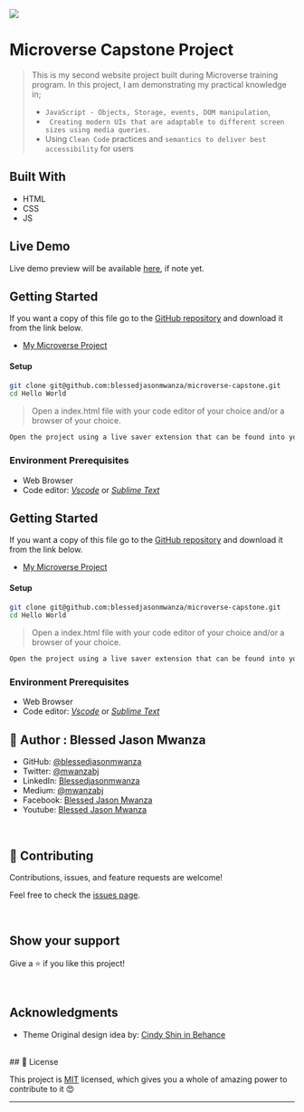 ![](https://img.shields.io/badge/Microverse-blueviolet)

# Microverse Capstone Project

> This is my second website project built during Microverse training program.
> In this project, I am demonstrating my practical knowledge in; 
> - ```JavaScript - Objects, Storage, events, DOM manipulation```,
> - ``` Creating modern UIs that are adaptable to different screen sizes using media queries.```
> - Using ```Clean Code``` practices and ```semantics to deliver best accessibility``` for users

<!-- ![my-portfolio-screenshot desktop](./images/website-preview.png) -->


## Built With

- HTML
- CSS
- JS

## Live Demo

Live demo preview will be available [here](https://blessedjasonmwanza.github.io/microverse-capstone/), if note yet.


## Getting Started
If you want a copy of this file go to the [GitHub repository](https://github.com/blessedjasonmwanza/microverse-capstone) and download it from the link below.
- [My Microverse Project](git@github.com:blessedjasonmwanza/microverse-capstone.git)

#### Setup
```bash
git clone git@github.com:blessedjasonmwanza/microverse-capstone.git
cd Hello World
```
> Open a index.html file with your code editor of your choice and/or a browser of your choice.
```bash
Open the project using a live saver extension that can be found into your code editor.
```

### Environment Prerequisites
- Web Browser
- Code editor: _[Vscode](https://code.visualstudio.com/)_ or _[Sublime Text](https://www.sublimetext.com/)_

## Getting Started
If you want a copy of this file go to the [GitHub repository](https://github.com/blessedjasonmwanza/microverse-capstone) and download it from the link below.
- [My Microverse Project](git@github.com:blessedjasonmwanza/microverse-capstone.git)

#### Setup
```bash
git clone git@github.com:blessedjasonmwanza/microverse-capstone.git
cd Hello World
```
> Open a index.html file with your code editor of your choice and/or a browser of your choice.
```bash
Open the project using a live saver extension that can be found into your code editor.
```

### Environment Prerequisites
- Web Browser
- Code editor: _[Vscode](https://code.visualstudio.com/)_ or _[Sublime Text](https://www.sublimetext.com/)_

## 👤 Author : Blessed Jason Mwanza

- GitHub: [@blessedjasonmwanza](https://github.com/blessedjasonmwanza)
- Twitter: [@mwanzabj](https://twitter.com/mwanzabj)
- LinkedIn: [Blessedjasonmwanza](https://linkedin.com/in/blessedjasonmwanza)
- Medium: [@mwanzabj](https://medium.com/@mwanzabj)
- Facebook: [Blessed Jason Mwanza](https://facebook.com/blessedjasonmwanza)
- Youtube: [Blessed Jason Mwanza](https://www.youtube.com/channel/UCarmzp5wfUxvCGScIwJZNfg)
<br>

## 🤝 Contributing

Contributions, issues, and feature requests are welcome!

Feel free to check the [issues page](../../issues/).

<br>

## Show your support
Give a ⭐️ if you like this project!

<br>

## Acknowledgments

- Theme Original design idea by: 
[Cindy Shin in Behance](https://www.behance.net/adagio07)

<br>
## 📝 License

<br>

This project is [MIT](./MIT.md) licensed, which gives you a whole of amazing power to contribute to it 😍

---
